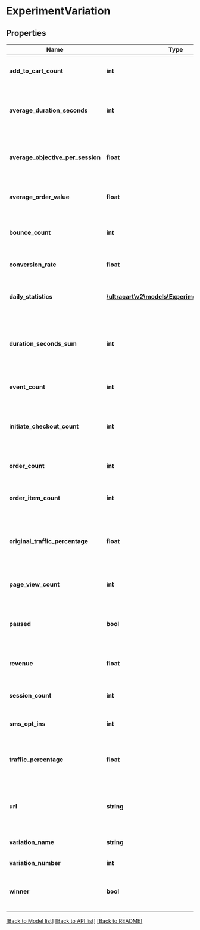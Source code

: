 # ExperimentVariation

## Properties
Name | Type | Description | Notes
------------ | ------------- | ------------- | -------------
**add_to_cart_count** | **int** | Total add to cart count for this variation | [optional] 
**average_duration_seconds** | **int** | Average duration seconds per session for this variation | [optional] 
**average_objective_per_session** | **float** | Average objective value per session for this variation | [optional] 
**average_order_value** | **float** | Average order value for this variation | [optional] 
**bounce_count** | **int** | Total bounce count for this variation | [optional] 
**conversion_rate** | **float** | Conversion rate for this variation | [optional] 
**daily_statistics** | [**\ultracart\v2\models\ExperimentVariationStat[]**](ExperimentVariationStat.md) | Array of daily statistics for this variation | [optional] 
**duration_seconds_sum** | **int** | Total number of seconds spent on the site for this variation | [optional] 
**event_count** | **int** | Total event ocunt for this variation | [optional] 
**initiate_checkout_count** | **int** | Total initiate checkout count for this variation | [optional] 
**order_count** | **int** | Total order count for this variation | [optional] 
**order_item_count** | **int** | Total order item count for this variation | [optional] 
**original_traffic_percentage** | **float** | Percentage of the traffic the variation originally started out with | [optional] 
**page_view_count** | **int** | Total page view count for this variation | [optional] 
**paused** | **bool** | True if traffic should be paused to this variation | [optional] 
**revenue** | **float** | Total revenue for this variation | [optional] 
**session_count** | **int** | Total sessions for this variation | [optional] 
**sms_opt_ins** | **int** | SMS Opt Ins for this variation | [optional] 
**traffic_percentage** | **float** | Percentage of the traffic this variation is currently receiving | [optional] 
**url** | **string** | Url of the variation if this experiment is a url experiment. | [optional] 
**variation_name** | **string** | Name of the variation | [optional] 
**variation_number** | **int** | Variation number | [optional] 
**winner** | **bool** | True if this variation has been declared the winner | [optional] 

[[Back to Model list]](../README.md#documentation-for-models) [[Back to API list]](../README.md#documentation-for-api-endpoints) [[Back to README]](../README.md)


